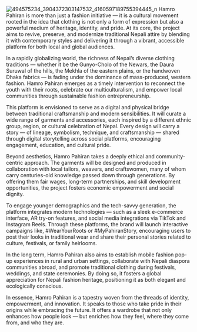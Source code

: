 ![494575234_3904372303147532_4160597189755394445_n](https://github.com/user-attachments/assets/b60bfc60-7e0c-46c7-9a16-e194a03cf625)
Hamro Pahiran is more than just a fashion initiative — it is a cultural movement rooted in the idea that clothing is not only a form of expression but also a powerful medium of heritage, identity, and pride. At its core, the project aims to revive, preserve, and modernize traditional Nepali attire by blending it with contemporary styles and delivering it through a vibrant, accessible platform for both local and global audiences.

In a rapidly globalizing world, the richness of Nepal’s diverse clothing traditions — whether it be the Gunyo-Cholo of the Newars, the Daura Suruwal of the hills, the Mekhla of the eastern plains, or the handwoven Dhaka fabrics — is fading under the dominance of mass-produced, western fashion. Hamro Pahiran emerges as a timely intervention to reconnect the youth with their roots, celebrate our multiculturalism, and empower local communities through sustainable fashion entrepreneurship.

This platform is envisioned to serve as a digital and physical bridge between traditional craftsmanship and modern sensibilities. It will curate a wide range of garments and accessories, each inspired by a different ethnic group, region, or cultural celebration of Nepal. Every design will carry a story — of lineage, symbolism, technique, and craftsmanship — shared through digital storytelling across social platforms, encouraging engagement, education, and cultural pride.

Beyond aesthetics, Hamro Pahiran takes a deeply ethical and community-centric approach. The garments will be designed and produced in collaboration with local tailors, weavers, and craftswomen, many of whom carry centuries-old knowledge passed down through generations. By offering them fair wages, long-term partnerships, and skill development opportunities, the project fosters economic empowerment and social dignity.

To engage younger demographics and the tech-savvy generation, the platform integrates modern technologies — such as a sleek e-commerce interface, AR try-on features, and social media integrations via TikTok and Instagram Reels. Through these platforms, the brand will launch interactive campaigns like, #WearYourRoots or #MyPahiranStory, encouraging users to post their looks in traditional wear and share their personal stories related to culture, festivals, or family heirlooms.

In the long term, Hamro Pahiran also aims to establish mobile fashion pop-up experiences in rural and urban settings, collaborate with Nepali diaspora communities abroad, and promote traditional clothing during festivals, weddings, and state ceremonies. By doing so, it fosters a global appreciation for Nepali fashion heritage, positioning it as both elegant and ecologically conscious.

In essence, Hamro Pahiran is a tapestry woven from the threads of identity, empowerment, and innovation. It speaks to those who take pride in their origins while embracing the future. It offers a wardrobe that not only enhances how people look — but enriches how they feel, where they come from, and who they are.
